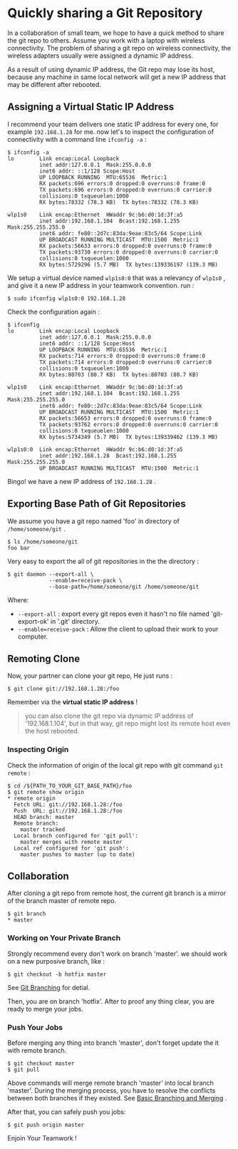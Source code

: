 # Quickly sharing a Git Repository

In a collaboration of small team, we hope to have a quick method to share the git repo to others. Assume you work with a laptop with wireless connectivity. The problem of sharing a git repo on wireless connectivity,  the wireless adapters usually were assigned a dynamic IP address. 

As a result of using dynamic IP address, the Git repo may lose its host, because any machine in same local network will get a new IP address that may be different after rebooted.

## Assigning a Virtual Static IP Address

I recommend your team delivers one static IP address for every one, for example `192.168.1.28` for me. now let's to inspect the configuration of connectivity with a command line `ifconfig -a` :

``` shell
$ ifconfig -a
lo        Link encap:Local Loopback  
          inet addr:127.0.0.1  Mask:255.0.0.0
          inet6 addr: ::1/128 Scope:Host
          UP LOOPBACK RUNNING  MTU:65536  Metric:1
          RX packets:696 errors:0 dropped:0 overruns:0 frame:0
          TX packets:696 errors:0 dropped:0 overruns:0 carrier:0
          collisions:0 txqueuelen:1000 
          RX bytes:78332 (78.3 KB)  TX bytes:78332 (78.3 KB)

wlp1s0    Link encap:Ethernet  HWaddr 9c:b6:d0:1d:3f:a5  
          inet addr:192.168.1.104  Bcast:192.168.1.255  Mask:255.255.255.0
          inet6 addr: fe80::2d7c:83da:9eae:83c5/64 Scope:Link
          UP BROADCAST RUNNING MULTICAST  MTU:1500  Metric:1
          RX packets:56633 errors:0 dropped:0 overruns:0 frame:0
          TX packets:93730 errors:0 dropped:0 overruns:0 carrier:0
          collisions:0 txqueuelen:1000 
          RX bytes:5729296 (5.7 MB)  TX bytes:139336197 (139.3 MB)
```

We setup a virtual device named `wlp1s0:0` that was a relevancy of `wlp1s0` , and give it a new IP address in your teamwork convention. run :

``` shell
$ sudo ifconfig wlp1s0:0 192.168.1.28
```

Check the configuration again :

``` shell
$ ifconfig
lo        Link encap:Local Loopback  
          inet addr:127.0.0.1  Mask:255.0.0.0
          inet6 addr: ::1/128 Scope:Host
          UP LOOPBACK RUNNING  MTU:65536  Metric:1
          RX packets:714 errors:0 dropped:0 overruns:0 frame:0
          TX packets:714 errors:0 dropped:0 overruns:0 carrier:0
          collisions:0 txqueuelen:1000 
          RX bytes:80703 (80.7 KB)  TX bytes:80703 (80.7 KB)

wlp1s0    Link encap:Ethernet  HWaddr 9c:b6:d0:1d:3f:a5  
          inet addr:192.168.1.104  Bcast:192.168.1.255  Mask:255.255.255.0
          inet6 addr: fe80::2d7c:83da:9eae:83c5/64 Scope:Link
          UP BROADCAST RUNNING MULTICAST  MTU:1500  Metric:1
          RX packets:56653 errors:0 dropped:0 overruns:0 frame:0
          TX packets:93762 errors:0 dropped:0 overruns:0 carrier:0
          collisions:0 txqueuelen:1000 
          RX bytes:5734349 (5.7 MB)  TX bytes:139339462 (139.3 MB)

wlp1s0:0  Link encap:Ethernet  HWaddr 9c:b6:d0:1d:3f:a5  
          inet addr:192.168.1.28  Bcast:192.168.1.255  Mask:255.255.255.0
          UP BROADCAST RUNNING MULTICAST  MTU:1500  Metric:1
```

Bingo! we have a new IP address of `192.168.1.28` .

## Exporting Base Path of Git Repositories

We assume you have a git repo named 'foo' in directory of `/home/someone/git` .

``` shell
$ ls /home/someone/git
foo bar
```

 Very easy to export the all of git repositories in the the directory :

``` shell
$ git daemon --export-all \
             --enable=receive-pack \
             --base-path=/home/someone/git /home/someone/git
```

Where:

* `--export-all` : export every git repos even it hasn't no file named 'git-export-ok' in '.git' directory.
* `--enable=receive-pack` : Allow the client to upload their work to your computer.

## Remoting Clone

Now, your partner can clone your git repo, He just runs :

``` shell
$ git clone git://192.168.1.28:/foo
```

Remember via the **virtual static IP address** !

> you can also clone the git repo via dynamic IP address of '192.168.1.104', but in that way, git repo might lost its remote host even the host rebooted.

### Inspecting Origin

Check the information of origin of the local git repo with git command `git remote` : 

``` shell
$ cd /${PATH_TO_YOUR_GIT_BASE_PATH}/foo
$ git remote show origin
* remote origin
  Fetch URL: git://192.168.1.28:/foo
  Push  URL: git://192.168.1.28:/foo
  HEAD branch: master
  Remote branch:
    master tracked
  Local branch configured for 'git pull':
    master merges with remote master
  Local ref configured for 'git push':
    master pushes to master (up to date)
```

## Collaboration

After cloning a git repo from remote host, the current git branch is a mirror of the branch master of remote repo.

``` shell
$ git branch
* master
```

### Working on Your Private Branch

Strongly recommend every don't work on branch 'master'. we should work on a new purposive branch, like :

``` shell
$ git checkout -b hotfix master
```
See [Git Branching](https://git-scm.com/book/en/v1/Git-Branching) for detial.

Then, you are on branch 'hotfix'. After to proof any thing clear, you are ready to merge your jobs. 

### Push Your Jobs

Before merging any thing into branch 'master', don't forget update the it with remote branch.

``` shell
$ git checkout master
$ git pull
```

Above commands will merge remote branch 'master' into local branch 'master'. During the merging process, you have to resolve the conflicts between both branches if they existed. See [Basic Branching and Merging](https://git-scm.com/book/en/v1/Git-Branching-Basic-Branching-and-Merging) .

After that, you can safely push you jobs:

``` shell
$ git push origin master
```

Enjoin Your Teamwork !




